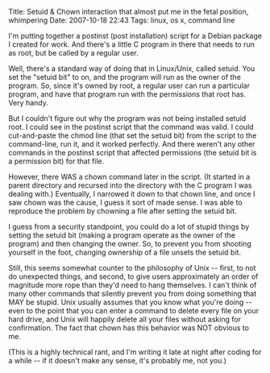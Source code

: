 Title: Setuid & Chown interaction that almost put me in the fetal position, whimpering
Date: 2007-10-18 22:43
Tags: linux, os x, command line

I'm putting together a postinst (post installation) script for a Debian
package I created for work. And there's a little C program in there that
needs to run as root, but be called by a regular user.

Well, there's a standard way of doing that in Linux/Unix, called setuid.
You set the "setuid bit" to on, and the program will run as the owner of
the program. So, since it's owned by root, a regular user can run a
particular program, and have that program run with the permissions that
root has. Very handy.

But I couldn't figure out why the program was not being installed setuid
root. I could see in the postinst script that the command was valid. I
could cut-and-paste the chmod line (that set the setuid bit) from the
script to the command-line, run it, and it worked perfectly. And there
weren't any other commands in the postinst script that affected
permissions (the setuid bit is a permission bit) for that file.

However, there WAS a chown command later in the script. (It started in a
parent directory and recursed into the directory with the C program I
was dealing with.) Eventually, I narrowed it down to that chown line,
and once I saw chown was the cause, I guess it sort of made sense. I was
able to reproduce the problem by chowning a file after setting the
setuid bit.

I guess from a security standpoint, you could do a lot of stupid things
by setting the setuid bit (making a program operate as the owner of the
program) and then changing the owner. So, to prevent you from shooting
yourself in the foot, changing ownership of a file unsets the setuid
bit.

Still, this seems somewhat counter to the philosophy of Unix -- first,
to not do unexpected things, and second, to give users approximately an
order of magnitude more rope than they'd need to hang themselves. I
can't think of many other commands that silently prevent you from doing
something that MAY be stupid. Unix usually assumes that you know what
you're doing -- even to the point that you can enter a command to delete
every file on your hard drive, and Unix will happily delete all your
files without asking for confirmation. The fact that chown has this
behavior was NOT obvious to me.

(This is a highly technical rant, and I'm writing it late at night after
coding for a while -- if it doesn't make any sense, it's probably me,
not you.)

